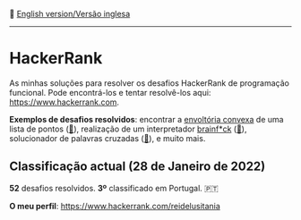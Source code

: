 :england: [English version/Versão inglesa](README-en.md)
***

# HackerRank
As minhas soluções para resolver os desafios HackerRank de programação funcional. Pode encontrá-los e tentar resolvê-los aqui: https://www.hackerrank.com.

**Exemplos de desafios resolvidos**: encontrar a [envoltória convexa](https://pt.wikipedia.org/wiki/Envoltória_convexa) de uma lista de pontos ([:memo:](Recursion/convex-hull.hs)), realização de um interpretador [brainf*ck](https://pt.wikipedia.org/wiki/Brainfuck) ([:memo:](InterpreterAndCompilers/brainf-interpreter.hs)), solucionador de palavras cruzadas ([:memo:](Recursion/crosswords-101.hs)), e muito mais. 

## Classificação actual (28 de Janeiro de 2022)
**52** desafios resolvidos. **3º** classificado em Portugal. :portugal:

**O meu perfil**: https://www.hackerrank.com/reidelusitania